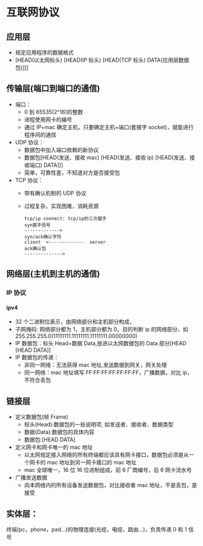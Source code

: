 # 互联网协议

## 应用层

- 规定应用程序的数据格式
- [HEAD(以太网标头) [HEAD(IP 标头) [HEAD(TCP 标头) DATA(应用层数据包)]]]

## 传输层(端口到端口的通信)

- 端口：
  - 0 到 65535(2^16)的整数
  - 进程使用网卡的编号
  - 通过 IP+mac 确定主机，只要确定主机+端口(套接字 socket)，就能进行程序间的通信
- UDP 协议：
  - 数据包中加入端口依赖的新协议
  - 数据包[HEAD(发送、接收 mac) [HEAD(发送、接收 ip) [HEAD(发送、接收端口) DATA]]]
  - 简单，可靠性差，不知道对方是否接受包
- TCP 协议：
  - 带有确认机制的 UDP 协议
  - 过程复杂，实现困难，消耗资源
  
    ```
    tcp/ip connect: tcp/ip的三次握手
    syn握手信号
    ------------->
    syn/ack确认字符
    client  <-------------  server
    ack确认包
    -------------->
    ```

## 网络层(主机到主机的通信)

### IP 协议

#### ipv4

- 32 个二进制位表示，由网络部分和主机部分构成，
- 子网掩码: 网络部分都为 1，主机部分都为 0，目的判断 ip 的网络部分，如 255.255.255.0(11111111.11111111.11111111.00000000)
- IP 数据包：标头 Head+数据 Data,放进以太网数据包的 Data 部分[HEAD [HEAD DATA]]
- IP 数据包的传递：
  - 非同一网络：无法获得 mac 地址,发送数据到网关，网关处理
  - 同一网络：mac 地址填写 FF:FF:FF:FF:FF:FF:FF，广播数据，对比 ip，不符合丢包

## 链接层

- 定义数据包(帧 Frame)
  - 标头(Head):数据包的一些说明项, 如发送者、接收者、数据类型
  - 数据(Data):数据包的具体内容
  - 数据包:[HEAD DATA]
- 定义网卡和网卡唯一的 mac 地址
  - 以太网规定接入网络的所有终端都应该具有网卡接口，数据包必须是从一个网卡的 mac 地址到另一网卡接口的 mac 地址
  - mac 全球唯一，16 位 16 位进制组成，前 6 厂商编号，后 6 网卡流水号
- 广播发送数据
  - 向本网络内的所有设备发送数据包，对比接收者 mac 地址，不是丢包，是接受

## 实体层：

终端(pc，phone，pad...)的物理连接(光缆，电缆，路由...)，负责传递 0 和 1 信号
